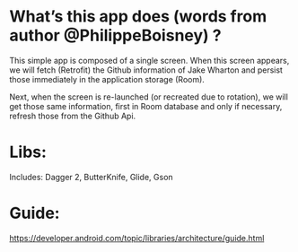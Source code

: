 # What’s this app does (words from author @PhilippeBoisney) ?
This simple app is composed of a single screen. When this screen appears, we will fetch (Retrofit) the Github information of Jake Wharton and persist those immediately in the application storage (Room).

Next, when the screen is re-launched (or recreated due to rotation), we will get those same information, first in Room database and only if necessary, refresh those from the Github Api.

# Libs:
Includes: Dagger 2, ButterKnife, Glide, Gson

# Guide:
https://developer.android.com/topic/libraries/architecture/guide.html
